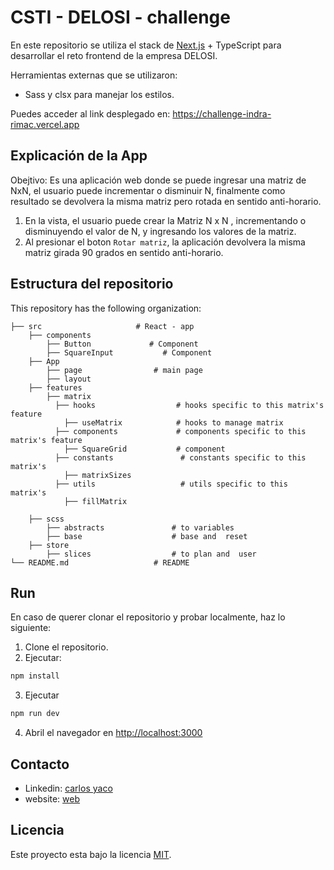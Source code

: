 
# CSTI - DELOSI  - challenge

En este repositorio se utiliza el stack de [Next.js](https://nextjs.org)  + TypeScript  para desarrollar el reto frontend de la empresa DELOSI.

Herramientas externas que se utilizaron:
- Sass y clsx para manejar los estilos.


Puedes acceder al link desplegado en: https://challenge-indra-rimac.vercel.app


## Explicación de la App
Obejtivo: Es una aplicación web donde  se puede ingresar una matriz de NxN, el usuario  puede incrementar o disminuir N, finalmente como resultado se devolvera la misma matriz pero rotada en sentido anti-horario.

1. En la vista, el usuario puede crear la Matriz N x N , incrementando o disminuyendo el valor de N, y ingresando los valores de la matriz.
2. Al presionar el boton `Rotar matriz`, la aplicación devolvera la misma matriz girada 90 grados en sentido anti-horario.



## Estructura del repositorio

This repository has the following  organization:

    ├── src                     # React - app
        ├── components
            ├── Button             # Component
            ├── SquareInput           # Component
        ├── App
            ├── page                # main page 
            ├── layout              
        ├── features
            ├── matrix                
              ├── hooks                  # hooks specific to this matrix's feature 
                ├── useMatrix            # hooks to manage matrix
              ├── components             # components specific to this matrix's feature
                ├── SquareGrid           # component
              ├── constants               # constants specific to this matrix's 
                ├── matrixSizes           
              ├── utils                   # utils specific to this matrix's 
                ├── fillMatrix           
        
        ├── scss
            ├── abstracts               # to variables
            ├── base                    # base and  reset
        ├── store
            ├── slices                  # to plan and  user
    └── README.md                   # README

## Run

En caso de querer clonar el repositorio y probar localmente, haz lo siguiente:

1. Clone el repositorio.
2. Ejecutar:

```bash
npm install
```

3. Ejecutar

```bash
npm run dev
```

4. Abril el navegador en [http://localhost:3000](http://localhost:3000)

## Contacto
* Linkedin: [carlos yaco](https://www.linkedin.com/in/carlos-yaco-tincusi/)
* website: [web](https://carlosyaco.com)

##  Licencia
Este proyecto esta bajo la licencia [MIT](/LICENCE).
